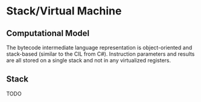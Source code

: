 # Stack/Virtual Machine

## Computational Model

The bytecode intermediate language representation is object-oriented and stack-based (similar to the CIL from C#). Instruction parameters and results are all stored on a single stack and not in any virtualized registers.

## Stack
TODO
